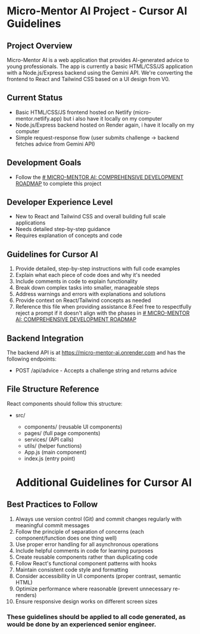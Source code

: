 # Micro-Mentor AI Project - Cursor AI Guidelines

## Project Overview
Micro-Mentor AI is a web application that provides AI-generated advice to young professionals. The app is currently a basic HTML/CSS/JS application with a Node.js/Express backend using the Gemini API. We're converting the frontend to React and Tailwind CSS based on a UI design from V0.

## Current Status
- Basic HTML/CSS/JS frontend hosted on Netlify (micro-mentor.netlify.app) but i also have it locally on my computer 
- Node.js/Express backend hosted on Render again, i have it locally on my computer 
- Simple request-response flow (user submits challenge → backend fetches advice from Gemini API)

## Development Goals
- Follow the [# MICRO-MENTOR AI: COMPREHENSIVE DEVELOPMENT ROADMAP](Roadmap.md) to complete this project


## Developer Experience Level
- New to React and Tailwind CSS and overall building full scale applications
- Needs detailed step-by-step guidance
- Requires explanation of concepts and code

## Guidelines for Cursor AI
1. Provide detailed, step-by-step instructions with full code examples
2. Explain what each piece of code does and why it's needed
3. Include comments in code to explain functionality
4. Break down complex tasks into smaller, manageable steps
5. Address warnings and errors with explanations and solutions
6. Provide context on React/Tailwind concepts as needed
7. Reference this file when providing assistance
8.Feel free to respectfully reject a prompt if it doesn't align with the phases in  [# MICRO-MENTOR AI: COMPREHENSIVE DEVELOPMENT ROADMAP](Roadmap.md)

## Backend Integration
The backend API is at https://micro-mentor-ai.onrender.com and has the following endpoints:
- POST /api/advice - Accepts a challenge string and returns advice

## File Structure Reference
React components should follow this structure:
- src/
  - components/ (reusable UI components)
  - pages/ (full page components)
  - services/ (API calls)
  - utils/ (helper functions)
  - App.js (main component)
  - index.js (entry point)

  # Additional Guidelines for Cursor AI

## Best Practices to Follow
1. Always use version control (Git) and commit changes regularly with meaningful commit messages
2. Follow the principle of separation of concerns (each component/function does one thing well)
3. Use proper error handling for all asynchronous operations
4. Include helpful comments in code for learning purposes
5. Create reusable components rather than duplicating code
6. Follow React's functional component patterns with hooks
7. Maintain consistent code style and formatting
8. Consider accessibility in UI components (proper contrast, semantic HTML)
9. Optimize performance where reasonable (prevent unnecessary re-renders)
10. Ensure responsive design works on different screen sizes

### These guidelines should be applied to all code generated, as would be done by an experienced senior engineer.